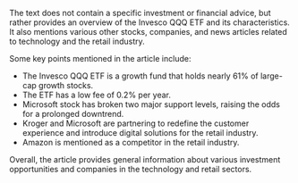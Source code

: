 The text does not contain a specific investment or financial advice, but rather provides an overview of the Invesco QQQ ETF and its characteristics. It also mentions various other stocks, companies, and news articles related to technology and the retail industry.

Some key points mentioned in the article include:

* The Invesco QQQ ETF is a growth fund that holds nearly 61% of large-cap growth stocks.
* The ETF has a low fee of 0.2% per year.
* Microsoft stock has broken two major support levels, raising the odds for a prolonged downtrend.
* Kroger and Microsoft are partnering to redefine the customer experience and introduce digital solutions for the retail industry.
* Amazon is mentioned as a competitor in the retail industry.

Overall, the article provides general information about various investment opportunities and companies in the technology and retail sectors.
